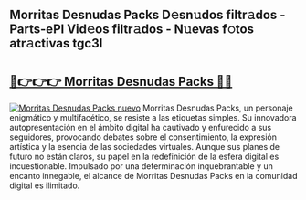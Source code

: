 ## Morritas Desnudas Packs D𝚎sn𝚞dos filtr𝚊dos - Parts-ePl Vid𝚎os filtr𝚊dos - N𝚞evas f𝚘tos atr𝚊ctivas tgc3I

# <h2><a href="http://mb6uhb.tromn.icu/?c=Morritas+Desnudas+Packs">🔗👉👉👉 Morritas Desnudas Packs 🔗🔗</a></h2>

[![Morritas Desnudas Packs nuevo](https://i.imgur.com/pEAQMta.gif)](http://mb6uhb.tromn.icu/?c=Morritas+Desnudas+Packs)
Morritas Desnudas Packs, un personaje enigmático y multifacético, se resiste a las etiquetas simples. Su innovadora autopresentación en el ámbito digital ha cautivado y enfurecido a sus seguidores, provocando debates sobre el consentimiento, la expresión artística y la esencia de las sociedades virtuales. Aunque sus planes de futuro no están claros, su papel en la redefinición de la esfera digital es incuestionable. Impulsado por una determinación inquebrantable y un encanto innegable, el alcance de Morritas Desnudas Packs en la comunidad digital es ilimitado.
